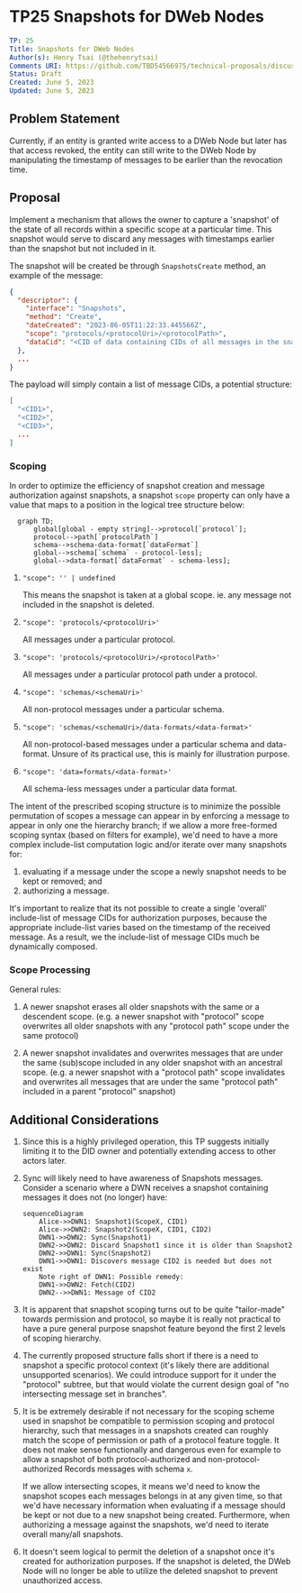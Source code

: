# TP25 Snapshots for DWeb Nodes

```yaml
TP: 25
Title: Snapshots for DWeb Nodes
Author(s): Henry Tsai (@thehenrytsai)
Comments URI: https://github.com/TBD54566975/technical-proposals/discussions/
Status: Draft
Created: June 5, 2023
Updated: June 5, 2023
```

## Problem Statement

Currently, if an entity is granted write access to a DWeb Node but later has that access revoked, the entity can still write to the DWeb Node by manipulating the timestamp of messages to be earlier than the revocation time.


## Proposal

Implement a mechanism that allows the owner to capture a 'snapshot' of the state of all records within a specific scope at a particular time. This snapshot would serve to discard any messages with timestamps earlier than the snapshot but not included in it.

The snapshot will be created be through `SnapshotsCreate` method, an example of the message:

```json
{
  "descriptor": {
    "interface": "Snapshots",
    "method": "Create",
    "dateCreated": "2023-06-05T11:22:33.445566Z",
    "scope": "protocols/<protocolUri>/<protocolPath>",
    "dataCid": "<CID of data containing CIDs of all messages in the snapshot"
  },
  ...
}
```

The payload will simply contain a list of message CIDs, a potential structure:

```json
[
  "<CID1>",
  "<CID2>",
  "<CID3>",
  ...
]
```

### Scoping

In order to optimize the efficiency of snapshot creation and message authorization against snapshots, a snapshot `scope` property can only have a value that maps to a position in the logical tree structure below:

```mermaid
  graph TD;
      global[global - empty string]-->protocol[`protocol`];
      protocol-->path[`protocolPath`]
      schema-->schema-data-format[`dataFormat`]
      global-->schema[`schema` - protocol-less];
      global-->data-format[`dataFormat` - schema-less];

```

1. `"scope": '' | undefined`

   This means the snapshot is taken at a global scope. ie. any message not included in the snapshot is deleted.

1. `"scope": 'protocols/<protocolUri>'`

   All messages under a particular protocol.

1. `"scope": 'protocols/<protocolUri>/<protocolPath>'`

   All messages under a particular protocol path under a protocol.

1. `"scope": 'schemas/<schemaUri>'`

   All non-protocol messages under a particular schema.

1. `"scope": 'schemas/<schemaUri>/data-formats/<data-format>'`

   All non-protocol-based messages under a particular schema and data-format.
   Unsure of its practical use, this is mainly for illustration purpose.

1. `"scope": 'data=formats/<data-format>'`

   All schema-less messages under a particular data format.

The intent of the prescribed scoping structure is to minimize the possible permutation of scopes a message can appear in by enforcing a message to appear in only one the hierarchy branch; if we allow a more free-formed scoping syntax (based on filters for example), we'd need to have a more complex include-list computation logic and/or iterate over many snapshots for:
   1. evaluating if a message under the scope a newly snapshot needs to be kept or removed; and
   1. authorizing a message.


It's important to realize that its not possible to create a single 'overall' include-list of message CIDs for authorization purposes, because the appropriate include-list varies based on the timestamp of the received message. As a result, we the include-list of message CIDs much be dynamically composed.

### Scope Processing

General rules:

1. A newer snapshot erases all older snapshots with the same or a descendent scope. (e.g. a newer snapshot with "protocol" scope overwrites all older snapshots with any "protocol path" scope under the same protocol)

1. A newer snapshot invalidates and overwrites messages that are under the same (sub)scope included in any older snapshot with an ancestral scope. (e.g. a newer snapshot with a "protocol path" scope invalidates and overwrites all messages that are under the same "protocol path" included in a parent "protocol" snapshot)

## Additional Considerations

1. Since this is a highly privileged operation, this TP suggests initially limiting it to the DID owner and potentially extending access to other actors later.

1. Sync will likely need to have awareness of Snapshots messages. Consider a scenario where a DWN receives a snapshot containing messages it does not (no longer) have:

    ```mermaid
    sequenceDiagram
        Alice->>DWN1: Snapshot1(ScopeX, CID1)
        Alice->>DWN2: Snapshot2(ScopeX, CID1, CID2)
        DWN1->>DWN2: Sync(Snapshot1)
        DWN2->>DWN2: Discard Snapshot1 since it is older than Snapshot2
        DWN2->>DWN1: Sync(Snapshot2)
        DWN1->>DWN1: Discovers message CID2 is needed but does not exist
        Note right of DWN1: Possible remedy:
        DWN1->>DWN2: Fetch(CID2)
        DWN2-->>DWN1: Message of CID2
    ```

1. It is apparent that snapshot scoping turns out to be quite "tailor-made" towards permission and protocol, so maybe it is really not practical to have a pure general purpose snapshot feature beyond the first 2 levels of scoping hierarchy.

1. The currently proposed structure falls short if there is a need to snapshot a specific protocol context (it's likely there are additional unsupported scenarios). We could introduce support for it under the "protocol" subtree, but that would violate the current design goal of "no intersecting message set in branches".

1. It is be extremely desirable if not necessary for the scoping scheme used in snapshot be compatible to permission scoping and protocol hierarchy, such that messages in a snapshots created can roughly match the scope of permission or path of a protocol feature toggle. It does not make sense functionally and dangerous even for example to allow a snapshot of both protocol-authorized and non-protocol-authorized Records messages with schema `x`. 

   If we allow intersecting scopes, it means we'd need to know the snapshot scopes each messages belongs in at any given time, so that we'd have necessary information when evaluating if a message should be kept or not due to a new snapshot being created. Furthermore, when authorizing a message against the snapshots, we'd need to iterate overall many/all snapshots.

1. It doesn't seem logical to permit the deletion of a snapshot once it's created for authorization purposes. If the snapshot is deleted, the DWeb Node will no longer be able to utilize the deleted snapshot to prevent unauthorized access.
